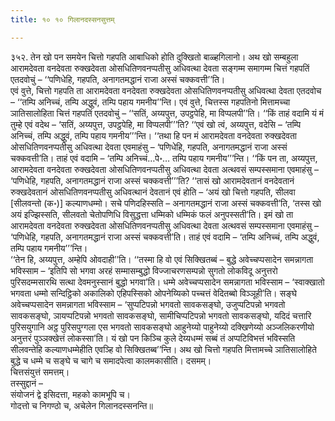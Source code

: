 ```yaml
---
title: १० १० गिलानदस्सनसुत्तम्

---
```


३५२. तेन खो पन समयेन चित्तो गहपति आबाधिको होति दुक्खितो बाळ्हगिलानो। अथ खो सम्बहुला आरामदेवता वनदेवता रुक्खदेवता ओसधितिणवनप्पतीसु अधिवत्था देवता सङ्गम्म समागम्म चित्तं गहपतिं एतदवोचुं – ‘‘पणिधेहि, गहपति, अनागतमद्धानं राजा अस्सं चक्कवत्ती’’ति।  
एवं वुत्ते, चित्तो गहपति ता आरामदेवता वनदेवता रुक्खदेवता ओसधितिणवनप्पतीसु अधिवत्था देवता एतदवोच – ‘‘तम्पि अनिच्चं, तम्पि अद्धुवं, तम्पि पहाय गमनीय’’न्ति। एवं वुत्ते, चित्तस्स गहपतिनो मित्तामच्चा ञातिसालोहिता चित्तं गहपतिं एतदवोचुं – ‘‘सतिं, अय्यपुत्त, उपट्ठपेहि, मा विप्पलपी’’ति। ‘‘किं ताहं वदामि यं मं तुम्हे एवं वदेथ – ‘सतिं, अय्यपुत्त, उपट्ठपेहि, मा विप्पलपी’’’ति? ‘‘एवं खो त्वं, अय्यपुत्त, वदेसि – ‘तम्पि अनिच्चं, तम्पि अद्धुवं, तम्पि पहाय गमनीय’’’न्ति। ‘‘तथा हि पन मं आरामदेवता वनदेवता रुक्खदेवता ओसधितिणवनप्पतीसु अधिवत्था देवता एवमाहंसु – ‘पणिधेहि, गहपति, अनागतमद्धानं राजा अस्सं चक्कवत्ती’ति। ताहं एवं वदामि – ‘तम्पि अनिच्चं…पे॰… तम्पि पहाय गमनीय’’’न्ति। ‘‘किं पन ता, अय्यपुत्त, आरामदेवता वनदेवता रुक्खदेवता ओसधितिणवनप्पतीसु अधिवत्था देवता अत्थवसं सम्पस्समाना एवमाहंसु – ‘पणिधेहि, गहपति, अनागतमद्धानं राजा अस्सं चक्कवत्ती’’’ति? ‘‘तासं खो आरामदेवतानं वनदेवतानं रुक्खदेवतानं ओसधितिणवनप्पतीसु अधिवत्थानं देवतानं एवं होति – ‘अयं खो चित्तो गहपति, सीलवा [सीलवन्तो (क॰)] कल्याणधम्मो। सचे पणिदहिस्सति – अनागतमद्धानं राजा अस्सं चक्कवत्ती’ति, ‘तस्स खो अयं इज्झिस्सति, सीलवतो चेतोपणिधि विसुद्धत्ता धम्मिको धम्मिकं फलं अनुपस्सती’ति। इमं खो ता आरामदेवता वनदेवता रुक्खदेवता ओसधितिणवनप्पतीसु अधिवत्था देवता अत्थवसं सम्पस्समाना एवमाहंसु – ‘पणिधेहि, गहपति, अनागतमद्धानं राजा अस्सं चक्कवत्ती’ति। ताहं एवं वदामि – ‘तम्पि अनिच्चं, तम्पि अद्धुवं, तम्पि पहाय गमनीय’’’न्ति।  
‘‘तेन हि, अय्यपुत्त, अम्हेपि ओवदाही’’ति। ‘‘तस्मा हि वो एवं सिक्खितब्बं – बुद्धे अवेच्चप्पसादेन समन्नागता भविस्साम – ‘इतिपि सो भगवा अरहं सम्मासम्बुद्धो विज्जाचरणसम्पन्नो सुगतो लोकविदू अनुत्तरो पुरिसदम्मसारथि सत्था देवमनुस्सानं बुद्धो भगवा’ति। धम्मे अवेच्चप्पसादेन समन्नागता भविस्साम – ‘स्वाक्खातो भगवता धम्मो सन्दिट्ठिको अकालिको एहिपस्सिको ओपनेय्यिको पच्चत्तं वेदितब्बो विञ्ञूही’ति। सङ्घे अवेच्चप्पसादेन समन्नागता भविस्साम – ‘सुप्पटिपन्नो भगवतो सावकसङ्घो, उजुप्पटिपन्नो भगवतो सावकसङ्घो, ञायप्पटिपन्नो भगवतो सावकसङ्घो, सामीचिप्पटिपन्नो भगवतो सावकसङ्घो, यदिदं चत्तारि पुरिसयुगानि अट्ठ पुरिसपुग्गला एस भगवतो सावकसङ्घो आहुनेय्यो पाहुनेय्यो दक्खिणेय्यो अञ्जलिकरणीयो अनुत्तरं पुञ्ञक्खेत्तं लोकस्सा’ति। यं खो पन किञ्चि कुले देय्यधम्मं सब्बं तं अप्पटिविभत्तं भविस्सति सीलवन्तेहि कल्याणधम्मेहीति एवञ्हि वो सिक्खितब्ब’’न्ति। अथ खो चित्तो गहपति मित्तामच्चे ञातिसालोहिते बुद्धे च धम्मे च सङ्घे च चागे च समादपेत्वा कालमकासीति। दसमम्।  
चित्तसंयुत्तं समत्तम्।  
तस्सुद्दानं –  
संयोजनं द्वे इसिदत्ता, महको कामभूपि च।  
गोदत्तो च निगण्ठो च, अचेलेन गिलानदस्सनन्ति॥  